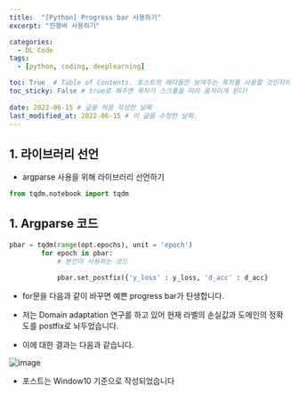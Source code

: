```yaml
---
title:  "[Python] Progress bar 사용하기"
excerpt: "진행바 사용하기"

categories:
  - DL Code
tags:
  - [python, coding, deeplearning]

toc: True  # Table of Contents. 포스트의 헤더들만 보여주는 목차를 사용할 것인지의 여부. ture 로 해주면 포스트의 목차가 보이게 된다.
toc_sticky: False # true로 해주면 목차가 스크롤을 따라 움직이게 된다!
 
date: 2022-06-15 # 글을 처음 작성한 날짜
last_modified_at: 2022-06-15 # 이 글을 수정한 날짜.
---
```


## 1. 라이브러리 선언

- argparse 사용을 위해 라이브러리 선언하기

```py
from tqdm.notebook import tqdm
```

## 1. Argparse 코드

```py
pbar = tqdm(range(opt.epochs), unit = 'epoch')
        for epoch in pbar:
            # 본인이 사용하는 코드
            
            pbar.set_postfix({'y_loss' : y_loss, 'd_acc' : d_acc}
```

- for문을 다음과 같이 바꾸면 예쁜 progress bar가 탄생합니다.

- 저는 Domain adaptation 연구를 하고 있어 현재 라벨의 손실값과 도메인의 정확도를 postfix로 놔두었습니다.

- 이에 대한 결과는 다음과 같습니다.

![image](https://user-images.githubusercontent.com/104422044/174028786-7b293e2d-8a2e-487a-834e-59853c8be6ff.png)


- 포스트는 Window10 기준으로 작성되었습니다
